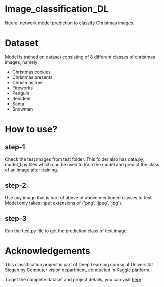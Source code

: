 # Image_classification_DL

Neural network model prediction to classify Christmas images.

# Dataset

Model is trained on dataset consisting of 8 different classes of christmas images, namely:

- Christmas cookies
- Christmas presents
- Christmas tree
- Fireworks
- Penguin
- Reindeer
- Santa
- Snowman



# How to use?

## step-1

Check the test images from test folder. This folder also has data.py, model_1.py files which can be used to train the model and predict the class of an image after training.

## step-2 

Use any image that is part of above of above mentioned classes to test. Model only takes input extensions of {'png', 'jpeg', 'jpg'}. 

## step-3

Run the test.py file to get the prediction class of test image. 


# Acknowledgements

This classification project is part of Deep Learning course at Universität Siegen by Computer vision department, conducted in Kaggle platform. 

To get the complete dataset and project details, you can visit [here](https://www.kaggle.com/competitions/deep-learning-classification-challenge/leaderboard)
